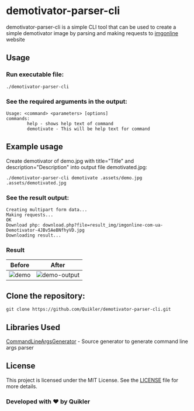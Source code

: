 # demotivator-parser-cli

demotivator-parser-cli is a simple CLI tool that can be used to create a simple demotivator image by parsing and making requests to [imgonline](https://www.imgonline.com.ua/demotivational-poster.php) website

## Usage

### Run executable file:
```
./demotivator-parser-cli
```

### See the required arguments in the output:
```
Usage: <command> <parameters> [options]
commands:
        help - shows help text of command
        demotivate - This will be help text for command
```

## Example usage
Create demotivator of demo.jpg with title="Title" and description="Description" into output file demotivated.jpg:

```
./demotivator-parser-cli demotivate .assets/demo.jpg .assets/demotivated.jpg
```

### See the result output:
```
Creating multipart form data...
Making requests...
OK
Download php: download.php?file=result_img/imgonline-com-ua-Demotivator-4JBv5AeBNfhyVD.jpg
Downloading result...
```

### Result
| Before | After |
| ------ | ----- |
| ![demo](https://github.com/user-attachments/assets/c58bfb2d-4788-42df-bcd5-bc9446506f46)| ![demo-output](https://github.com/user-attachments/assets/99d1dae1-3c82-47a3-bd3f-23c0346ba90f) |

## Clone the repository:

```
git clone https://github.com/Quikler/demotivator-parser-cli.git
```

## Libraries Used

[CommandLineArgsGenerator](https://github.com/xb-bx/CommandLineArgsGenerator) -  Source generator to generate command line args parser 

## License

This project is licensed under the MIT License. See the [LICENSE](https://github.com/Quikler/demotivator-parser-cli/blob/master/LICENSE) file for more details.

### Developed with ❤️ by Quikler
